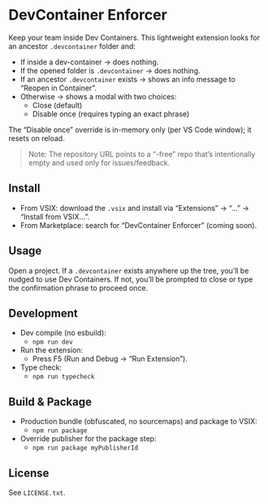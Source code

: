 # DevContainer Enforcer

Keep your team inside Dev Containers. This lightweight extension looks for an ancestor `.devcontainer` folder and:

- If inside a dev-container → does nothing.
- If the opened folder is `.devcontainer` → does nothing.
- If an ancestor `.devcontainer` exists → shows an info message to “Reopen in Container”.
- Otherwise → shows a modal with two choices:
  - Close (default)
  - Disable once (requires typing an exact phrase)

The “Disable once” override is in-memory only (per VS Code window); it resets on reload.

> Note: The repository URL points to a “-free” repo that’s intentionally empty and used only for issues/feedback.

## Install

- From VSIX: download the `.vsix` and install via “Extensions” → “…” → “Install from VSIX…”.
- From Marketplace: search for “DevContainer Enforcer” (coming soon).

## Usage

Open a project. If a `.devcontainer` exists anywhere up the tree, you’ll be nudged to use Dev Containers. If not, you’ll be prompted to close or type the confirmation phrase to proceed once.

## Development

- Dev compile (no esbuild):
  - `npm run dev`
- Run the extension:
  - Press F5 (Run and Debug → “Run Extension”).
- Type check:
  - `npm run typecheck`

## Build & Package

- Production bundle (obfuscated, no sourcemaps) and package to VSIX:
  - `npm run package`
- Override publisher for the package step:
  - `npm run package myPublisherId`

## License

See `LICENSE.txt`.
